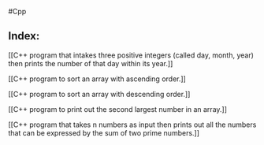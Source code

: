 #Cpp
## Index:

[[C++ program that intakes three positive integers (called day, month, year) then prints the number of that day within its year.]]

[[C++ program to sort an array with ascending order.]]

[[C++ program to sort an array with descending order.]]

[[C++ program to print out the second largest number in an array.]]

[[C++ program that takes n numbers as input then prints out all the numbers that can be expressed by the sum of two prime numbers.]]